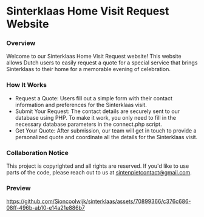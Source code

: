 

# Sinterklaas Home Visit Request Website

### Overview
Welcome to our Sinterklaas Home Visit Request website! This website allows Dutch users to easily request a quote for a special service that brings Sinterklaas to their home for a memorable evening of celebration.

### How It Works
- Request a Quote: Users fill out a simple form with their contact information and preferences for the Sinterklaas visit.
- Submit Your Request: The contact details are securely sent to our database using PHP. To make it work, you only need to fill in the necessary database parameters in the connect.php script.
- Get Your Quote: After submission, our team will get in touch to provide a personalized quote and coordinate all the details for the Sinterklaas visit. 

### Collaboration Notice
This project is copyrighted and all rights are reserved. If you'd like to use parts of the code, please reach out to us at sintenpietcontact@gmail.com.

### Preview
https://github.com/Sioncoolwijk/sinterklaas/assets/70899366/c376c686-08ff-496b-ab10-e14a21e886b7
